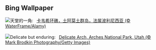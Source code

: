 ## Bing Wallpaper
![](https://www.bing.com/th?id=OHR.Atoll_ZH-CN9469093805_UHD.jpg&w=1000)天堂的一角:&nbsp;&ensp;[卡韦希环礁，土阿莫土群岛，法属波利尼西亚 (© WaterFrame/Alamy)](https://www.bing.com/th?id=OHR.Atoll_ZH-CN9469093805_UHD.jpg)
<br><br/>
![](https://www.bing.com/th?id=OHR.TheChaps_EN-US0810025310_UHD.jpg&w=1000)Delicate but enduring:&nbsp;&ensp;[Delicate Arch, Arches National Park, Utah (© Mark Brodkin Photography/Getty Images)](https://www.bing.com/th?id=OHR.TheChaps_EN-US0810025310_UHD.jpg)
<br><br/>
